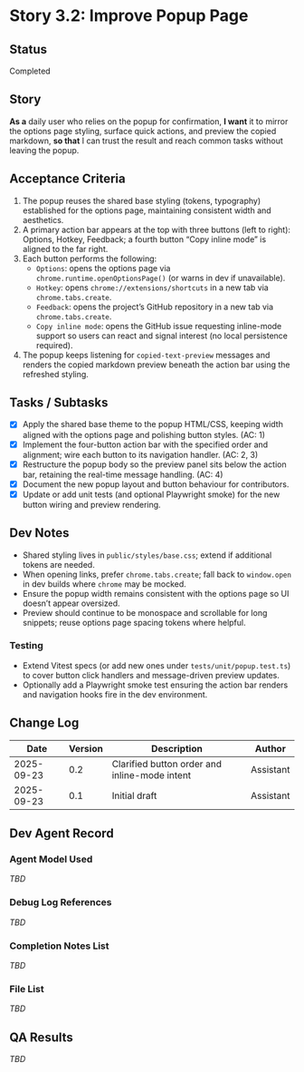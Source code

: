 # Story 3.2: Improve Popup Page

## Status

Completed

## Story

**As a** daily user who relies on the popup for confirmation,
**I want** it to mirror the options page styling, surface quick actions, and preview the copied markdown,
**so that** I can trust the result and reach common tasks without leaving the popup.

## Acceptance Criteria

1. The popup reuses the shared base styling (tokens, typography) established for the options page, maintaining consistent width and aesthetics.
2. A primary action bar appears at the top with three buttons (left to right): Options, Hotkey, Feedback; a fourth button “Copy inline mode” is aligned to the far right.
3. Each button performs the following:
   - `Options`: opens the options page via `chrome.runtime.openOptionsPage()` (or warns in dev if unavailable).
   - `Hotkey`: opens `chrome://extensions/shortcuts` in a new tab via `chrome.tabs.create`.
   - `Feedback`: opens the project’s GitHub repository in a new tab via `chrome.tabs.create`.
   - `Copy inline mode`: opens the GitHub issue requesting inline-mode support so users can react and signal interest (no local persistence required).
4. The popup keeps listening for `copied-text-preview` messages and renders the copied markdown preview beneath the action bar using the refreshed styling.

## Tasks / Subtasks

- [x] Apply the shared base theme to the popup HTML/CSS, keeping width aligned with the options page and polishing button styles. (AC: 1)
- [x] Implement the four-button action bar with the specified order and alignment; wire each button to its navigation handler. (AC: 2, 3)
- [x] Restructure the popup body so the preview panel sits below the action bar, retaining the real-time message handling. (AC: 4)
- [x] Document the new popup layout and button behaviour for contributors.
- [x] Update or add unit tests (and optional Playwright smoke) for the new button wiring and preview rendering.

## Dev Notes

- Shared styling lives in `public/styles/base.css`; extend if additional tokens are needed.
- When opening links, prefer `chrome.tabs.create`; fall back to `window.open` in dev builds where `chrome` may be mocked.
- Ensure the popup width remains consistent with the options page so UI doesn’t appear oversized.
- Preview should continue to be monospace and scrollable for long snippets; reuse options page spacing tokens where helpful.

### Testing

- Extend Vitest specs (or add new ones under `tests/unit/popup.test.ts`) to cover button click handlers and message-driven preview updates.
- Optionally add a Playwright smoke test ensuring the action bar renders and navigation hooks fire in the dev environment.

## Change Log

| Date       | Version | Description                                   | Author    |
| ---------- | ------- | --------------------------------------------- | --------- |
| 2025-09-23 | 0.2     | Clarified button order and inline-mode intent | Assistant |
| 2025-09-23 | 0.1     | Initial draft                                 | Assistant |

## Dev Agent Record

### Agent Model Used

_TBD_

### Debug Log References

_TBD_

### Completion Notes List

_TBD_

### File List

_TBD_

## QA Results

_TBD_
